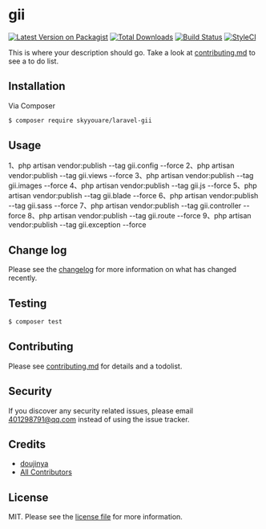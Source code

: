 # gii

[![Latest Version on Packagist][ico-version]][link-packagist]
[![Total Downloads][ico-downloads]][link-downloads]
[![Build Status][ico-travis]][link-travis]
[![StyleCI][ico-styleci]][link-styleci]

This is where your description should go. Take a look at [contributing.md](contributing.md) to see a to do list.

## Installation

Via Composer

``` bash
$ composer require skyyouare/laravel-gii
```

## Usage
1、php artisan vendor:publish   --tag gii.config --force
2、php artisan vendor:publish   --tag gii.views --force
3、php artisan vendor:publish   --tag gii.images --force
4、php artisan vendor:publish   --tag gii.js --force
5、php artisan vendor:publish   --tag gii.blade --force
6、php artisan vendor:publish   --tag gii.sass --force
7、php artisan vendor:publish   --tag gii.controller --force
8、php artisan vendor:publish   --tag gii.route --force
9、php artisan vendor:publish   --tag gii.exception --force
## Change log

Please see the [changelog](changelog.md) for more information on what has changed recently.

## Testing

``` bash
$ composer test
```

## Contributing

Please see [contributing.md](contributing.md) for details and a todolist.

## Security

If you discover any security related issues, please email 401298791@qq.com instead of using the issue tracker.

## Credits

- [doujinya][link-author]
- [All Contributors][link-contributors]

## License

MIT. Please see the [license file](license.md) for more information.

[ico-version]: https://img.shields.io/packagist/v/skyyouare/laravel-gii.svg?style=flat-square
[ico-downloads]: https://img.shields.io/packagist/dt/skyyouare/laravel-gii.svg?style=flat-square
[ico-travis]: https://img.shields.io/travis/skyyouare/laravel-gii/master.svg?style=flat-square
[ico-styleci]: https://styleci.io/repos/12345678/shield

[link-packagist]: https://packagist.org/packages/skyyouare/laravel-gii
[link-downloads]: https://packagist.org/packages/skyyouare/laravel-gii
[link-travis]: https://travis-ci.org/skyyouare/laravel-gii
[link-styleci]: https://styleci.io/repos/12345678
[link-author]: https://github.com/skyyouare
[link-contributors]: ../../contributors

